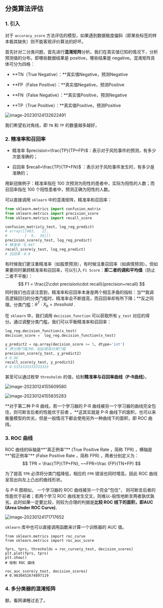 ## 分类算法评估

### 1. 引入

对于 `accuracy_score` 方法评估的模型，如果遇到数据极度偏斜（即某些标签的样本极其缺失）则不能客观评价算法的好坏。

首先针对二分类问题，首先进行**混淆矩阵**分析。我们在真实值已知的情况下，分析预测值的分布，即哪些数据结果是 positive，哪些结果是 negative。混淆矩阵具体可分为四格：

- **TN（True Negative）：**真实值Negative，预测Negative

- **FP（False Positive）：**真实值Negative，预测Positive

- **FN（False Negative）：**真实值Positive，预测Negative

- **TP（True Positive）：**真实值Positive，预测Positive

![image-20230124132622491](C:\Users\14927\AppData\Roaming\Typora\typora-user-images\image-20230124132622491.png)

我们希望右对角线，即 `TN` 和 `TP` 的数量越多越好，



### 2. **精准率和召回率**

- 精准率 $precision=\frac{TP}{TP+FP}$：表示对于风险事件的预测，有多少次是准确的；

- 召回率 $recall=\frac{TP}{TP+FN}$ ：表示对于风险事件发生时，有多少是准确的；

用新冠做例子：精准率指在 100 次预测为阳性的患者中，实际为阳性的人数；而召回率指在 100 个阳性患者中，预测正确为阳性的人数。

可以直接调用 `sklearn` 中的混淆矩阵，精准率和召回率：

```py
from sklearn.metrics import confusion_matrix
from sklearn.metrics import precision_score
from sklearn.metrics import recall_score

confusion_matrix(y_test, log_reg_predict)
# array([[403,   2],
#        [  9,  36]])
precision_score(y_test, log_reg_predict) 
# 精准率：0.947
recall_score(y_test, log_reg_predict) 
# 召回率：0.8
```

有时候我们更注重精准率（如股票预测），有时候注重召回率（如病情预测）。但如果要同时兼顾精准率和召回率，可以引入 `F1 Score`：**即二者的调和平均值**（防止二者不平衡）：
$$
F1 = \frac{2\cdot precision\cdot recall}{precision+recall}
$$
同时我们也应该注意到，精准率和召回率本身是两个相互矛盾的指标：当**我调高逻辑回归的分类门槛时，精准率会不断提高，而召回率却有所下降；**反之同理。分类门槛：$\theta^T\cdot X_b = threshold$ .

在 `sklearn` 中，我们调用 `decision_function` 可以获取所有 `y_test` 对应的得分。通过调整分类门槛，我们可以平衡精准率和召回率：

```py
log_reg.decision_function(x_test)
decision_score =  log_reg.decision_function(x_test)

y_predict2 = np.array(decision_score >= 5, dtype='int')
# 原分类门槛为0，如此提高分类门槛
precision_score(y_test, y_predict2)
# 0.96
recall_score(y_test, y_predict2)
# 0.5333333333333333
```



甚至可以通过枚举 `thresholds` 的值，绘制**精准率与召回率曲线（P-R曲线）**。

![image-20230124155609580](C:\Users\14927\AppData\Roaming\Typora\typora-user-images\image-20230124155609580.png)

![image-20230124155835283](C:\Users\14927\AppData\Roaming\Typora\typora-user-images\image-20230124155835283.png)

**对于第二种 P-R 曲线，若一个学习器的 P-R 曲线被另一个学习器的曲线完全包住，则可断言后者的性能优于前者 。**这其实就是 P-R 曲线下的面积，也可以来衡量模型的优劣，但是一般情况下都会使用另外一种曲线下的面积，即 ROC 曲线。



### 3. ROC 曲线

ROC 曲线的纵轴是**"真正例率"** (True Positive Rate ，简称 TPR) ，横轴是**"假正例率"** (False Positive  Rate ，简称 FPR) ，两者分别定义为：
$$
TPR = \frac{TP}{TP+FN}, ~~FPR=\frac {FP}{TN+FP}
$$


为了提高 `TPR` 必须将分类门槛降低，相应的 `FPR` 错误也同时增高，因此 ROC 曲线呈现出向左上凸出的曲线形状。

与 P-R 图相似， 一个学习器的 ROC 曲线被另一个完全"包住"， 则可断言后者的性能优于前者；若两个学习 ROC 曲线发生交叉，则难以-般性地断言两者孰优孰劣。此时如果一定要比较，则较为合理的判据是**比较 ROC 线下的面积，即AUC (Area Under  ROC Curve).**

![image-20230124171717652](C:\Users\14927\AppData\Roaming\Typora\typora-user-images\image-20230124171717652.png)



`sklearn` 库中也可以直接调用函数来计算一个训练器的 AUC 值。

```python3
from sklearn.metrics import roc_curve
from sklearn.metrics import roc_auc_score

fprs, tprs, thresholds = roc_curve(y_test, decision_scores)
plt.plot(fprs, tprs)
plt.show()
# 绘制 ROC 曲线

roc_auc_score(y_test, decision_scores)
# 0.9830452674897119
```



### 4. 多分类器的混淆矩阵

额，看网课睡过去了。
